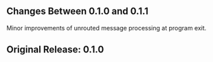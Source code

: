 ## Changes Between 0.1.0 and 0.1.1

Minor improvements of unrouted message processing at program exit.

## Original Release: 0.1.0
